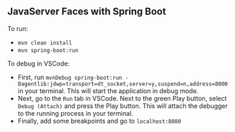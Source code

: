 ## JavaServer Faces with Spring Boot

To run: 
- `mvn clean install`
- `mvn spring-boot:run`

To debug in VSCode:
- First, run `mvnDebug spring-boot:run -Dagentlib:jdwp=transport=dt_socket,server=y,suspend=n,address=8000` in your terminal. This will start the application in debug mode.
- Next, go to the `Run` tab in VSCode. Next to the green Play button, select `Debug (Attach)` and press the Play button. This will attach the debugger to the running process in your terminal.
- Finally, add some breakpoints and go to `localhost:8080`